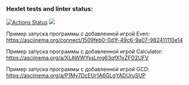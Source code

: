 ### Hexlet tests and linter status:
[![Actions Status](https://github.com/wtffka/java-project-lvl1/workflows/hexlet-check/badge.svg)](https://github.com/wtffka/java-project-lvl1/actions)
<a href="https://github.com/wtffka/java-project-lvl1"><img src="https://api.codeclimate.com/v1/badges/a99a88d28ad37a79dbf6/maintainability" /></a>

Пример запуска программы с добавленной игрой Even: https://asciinema.org/connect/1509feb0-0d1f-49c6-9a07-982411110e14

Пример запуска программы с добавленной игрой Calculator: https://asciinema.org/a/XLAWWYssLmg63qfX1xZFO2UFV

Пример запуска программы с добавленной игрой GCD: https://asciinema.org/a/P1My7DcEUr1A6GLgYADUruSUP

